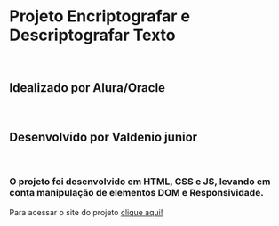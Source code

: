 <h1> Projeto Encriptografar e Descriptografar Texto </h1> </br>
<h2>Idealizado por Alura/Oracle</h2> </br>
<h2>Desenvolvido por <strong>Valdenio junior</strong></h2></br>
<h3>O projeto foi desenvolvido em HTML, CSS e JS, levando em conta manipulação de elementos DOM e Responsividade.</h3>

Para acessar o site do projeto <a href="[https://denium.github.io/Decodificador-de-texto/](https://denium.github.io/AluraTube/)">clique aqui!</a>
